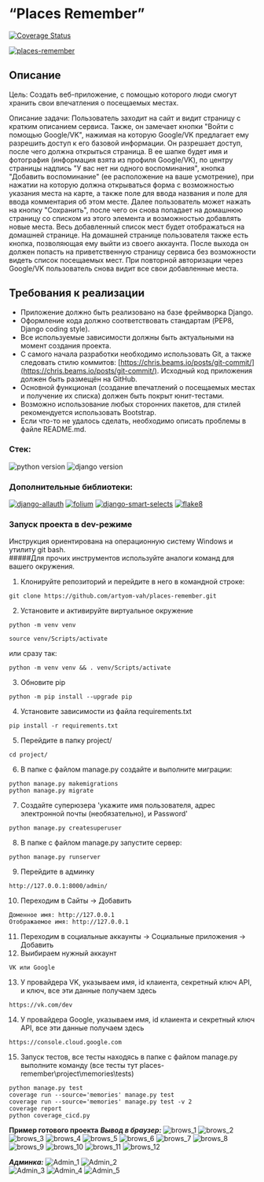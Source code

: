 # **“Places Remember”**
[![Coverage Status](https://coveralls.io/repos/github/artyom-vah/places-remember/badge.svg?branch=main)](https://coveralls.io/github/artyom-vah/places-remember?branch=main)

[![places-remember](https://github.com/artyom-vah/places-remember/actions/workflows//main.yml/badge.svg)](https://github.com/artyom-vah/places-remember/actions)



## Описание
Цель: Создать веб-приложение, с помощью которого люди смогут хранить свои впечатления о посещаемых местах.

Описание задачи: Пользователь заходит на сайт и видит страницу с кратким описанием сервиса. Также, он замечает кнопки "Войти с помощью Google/VK", нажимая на которую Google/VK предлагает ему разрешить доступ к его базовой информации. Он разрешает доступ, после чего должна открыться страница. В ее шапке будет имя и фотография (информация взята из профиля Google/VK), по центру страницы надпись "У вас нет ни одного воспоминания", кнопка "Добавить воспоминание" (ее расположение на ваше усмотрение), при нажатии на которую должна открываться форма с возможностью указания места на карте, а также поле для ввода названия и поле для ввода комментария об этом месте. Далее пользователь может нажать на кнопку "Сохранить", после чего он снова попадает на домашнюю страницу со списком из этого элемента и возможностью добавлять новые места. Весь добавленный список мест будет отображаться на домашней странице. На домашней странице пользователя также есть кнопка, позволяющая ему выйти из своего аккаунта. После выхода он должен попасть на приветственную страницу сервиса без возможности видеть список посещаемых мест. При повторной авторизации через Google/VK пользователь снова видит все свои добавленные места.

## Требования к реализации

- Приложение должно быть реализовано на базе фреймворка Django.
- Оформление кода должно соответствовать стандартам (PEP8, Django coding style).
- Все используемые зависимости должны быть актуальными на момент создания проекта.
- С самого начала разработки необходимо использовать Git, а также следовать стилю коммитов: [https://chris.beams.io/posts/git-commit/](https://chris.beams.io/posts/git-commit/). Исходный код приложения должен быть размещён на GitHub.
- Основной функционал (создание впечатлений о посещаемых местах и получение их списка) должен быть покрыт юнит-тестами.
- Возможно использование любых сторонних пакетов, для стилей рекомендуется использовать Bootstrap.
- Если что-то не удалось сделать, необходимо описать проблемы в файле README.md.



### **Стек:**
![python version](https://img.shields.io/badge/Python-3.10.2-green)   ![django version](https://img.shields.io/badge/Django-4.21-green)


### **Дополнительные библиотеки:**
[![django-allauth](https://img.shields.io/badge/django--allauth-0.54.0-blue?style=flat-square)](https://django-allauth.readthedocs.io/en/latest/) [![folium](https://img.shields.io/badge/folium-0.14-blue)](https://python-visualization.github.io/folium/)  [![django-smart-selects](https://img.shields.io/badge/geocoder-1.38.1-blue)](https://pypi.org/project/geocoder/) [![flake8](https://img.shields.io/badge/flake8-5.0.4-blue)](https://pypi.org/project/flake8/5.0.4/)

### **Запуск проекта в dev-режиме**
Инструкция ориентирована на операционную систему Windows и утилиту git bash.<br/>
#####Для прочих инструментов используйте аналоги команд для вашего окружения.

1. Клонируйте репозиторий и перейдите в него в командной строке:

```
git clone https://github.com/artyom-vah/places-remember.git
```

2. Установите и активируйте виртуальное окружение
```
python -m venv venv
``` 
```
source venv/Scripts/activate
```
или сразу так:
```
python -m venv venv && . venv/Scripts/activate
```
3. Обновите pip 
```
python -m pip install --upgrade pip
```
4. Установите зависимости из файла requirements.txt
```
pip install -r requirements.txt
```
5. Перейдите в папку project/
```
cd project/
```
6. В папке с файлом manage.py создайте и выполните миграции:
```
python manage.py makemigrations 
python manage.py migrate
```
7. Создайте суперюзера 'укажите имя пользователя, адрес электронной почты (необязательно), и Password'
```
python manage.py createsuperuser
```
8. В папке с файлом manage.py запустите сервер:
```
python manage.py runserver
```
9. Перейдите в админку
```
http://127.0.0.1:8000/admin/
```
10.  Переходим в Сайты -> Добавить
``` 
Доменное имя: http://127.0.0.1
Отображаемое имя: http://127.0.0.1
```   
11.  Переходим в социальные аккаунты -> Социальные приложения -> Добавить 
12.  Выибираем нужный аккаунт 
```
VK или Google
```
13.  У провайдера VK, указываем имя, id клаиента, секретный ключ API, и ключ, все эти данные получаем здесь 
```
https://vk.com/dev
```
14. У провайдера Google, указываем имя, id клаиента и секретный ключ API, все эти данные получаем здесь 
```
https://console.cloud.google.com
```
15. Запуск тестов, все тесты находясь в папке с файлом manage.py выполните команду (все тесты тут places-remember\project\memories\tests\)
```
python manage.py test
coverage run --source='memories' manage.py test
coverage run --source='memories' manage.py test -v 2
coverage report
python coverage_cicd.py
```

**Пример готового проекта**
***Вывод в браузер:***
![brows_1](https://github.com/artyom-vah/places-remember/blob/main/scrins/main_guest.jpg)
![brows_2](https://github.com/artyom-vah/places-remember/blob/main/scrins/in_google.jpg)
![brows_3](https://github.com/artyom-vah/places-remember/blob/main/scrins/in_vk.jpg)
![brows_4](https://github.com/artyom-vah/places-remember/blob/main/scrins/main_authorized_google.jpg)
![brows_5](https://github.com/artyom-vah/places-remember/blob/main/scrins/list_authorized_google.jpg)
![brows_6](https://github.com/artyom-vah/places-remember/blob/main/scrins/add_authorized_google.jpg)
![brows_7](https://github.com/artyom-vah/places-remember/blob/main/scrins/add_authorized_google_2.jpg)
![brows_8](https://github.com/artyom-vah/places-remember/blob/main/scrins/list_authorized_google-2.jpg)
![brows_9](https://github.com/artyom-vah/places-remember/blob/main/scrins/add_authorized_google_3.jpg)
![brows_10](https://github.com/artyom-vah/places-remember/blob/main/scrins/main_authorized_vk.jpg)
![brows_11](https://github.com/artyom-vah/places-remember/blob/main/scrins/list_authorized_vk.jpg)
![brows_12](https://github.com/artyom-vah/places-remember/blob/main/scrins/add_authorized_vk.jpg)

***Админка:***
![Admin_1](https://github.com/artyom-vah/places-remember/blob/main/scrins/admin_1.jpg)
![Admin_2](https://github.com/artyom-vah/places-remember/blob/main/scrins/admin_2.jpg)  
![Admin_3](https://github.com/artyom-vah/places-remember/blob/main/scrins/admin_3.jpg)
![Admin_4](https://github.com/artyom-vah/places-remember/blob/main/scrins/admin_4.jpg)
![Admin_5](https://github.com/artyom-vah/places-remember/blob/main/scrins/admin_5.jpg)





